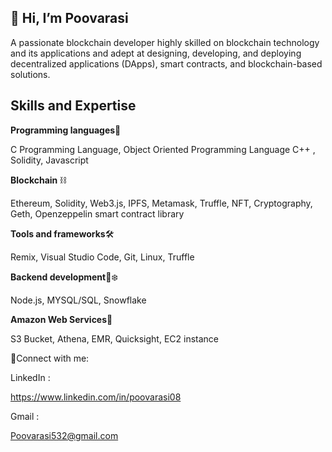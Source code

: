 👋 Hi, I’m Poovarasi
 -------------------------------------------------------
A passionate blockchain developer highly skilled on blockchain technology and its applications and adept at designing, developing, and deploying decentralized applications (DApps), smart contracts, and blockchain-based solutions.

Skills and Expertise
---------------------------------------------------------

**Programming languages**🦖

C Programming Language, Object Oriented Programming Language C++ , Solidity, Javascript

**Blockchain** ⛓️

Ethereum, Solidity, Web3.js, IPFS, Metamask, Truffle, NFT, Cryptography, Geth, Openzeppelin smart contract library

**Tools and frameworks**🛠️

Remix, Visual Studio Code, Git, Linux, Truffle

**Backend development**🌈❄️

Node.js, MYSQL/SQL, Snowflake

**Amazon Web Services**🌳

S3 Bucket, Athena, EMR, Quicksight, EC2 instance
 

🤝Connect with me:

LinkedIn : 

https://www.linkedin.com/in/poovarasi08

Gmail :

Poovarasi532@gmail.com




<!---
Poovarasi5603/Poovarasi5603 is a ✨ special ✨ repository because its `README.md` (this file) appears on your GitHub profile.
You can click the Preview link to take a look at your changes.
--->
